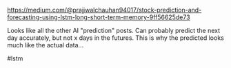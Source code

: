 https://medium.com/@prajjwalchauhan94017/stock-prediction-and-forecasting-using-lstm-long-short-term-memory-9ff56625de73

Looks like all the other AI "prediction" posts. Can probably predict the next day accurately, but not x days in the futures. This is why the predicted looks much like the actual data...

#lstm
